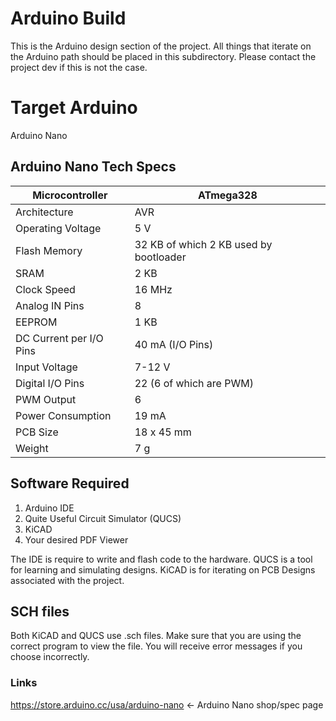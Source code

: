 # Arduino Build #
This is the Arduino design section of the project. All things that iterate on the Arduino path should be placed in this subdirectory. Please contact the project dev if this is not the case.

# Target Arduino #
Arduino Nano 

## Arduino Nano Tech Specs ##

| Microcontroller | ATmega328 |
|-------------------|----------------------------------------|
| Architecture | AVR |
| Operating Voltage | 5 V |
| Flash Memory | 32 KB of which 2 KB used by bootloader |
| SRAM | 2 KB |
| Clock Speed | 16 MHz |
| Analog IN Pins | 8 |
| EEPROM | 1 KB |
| DC Current per I/O Pins | 40 mA (I/O Pins) |
| Input Voltage | 7-12 V |
| Digital I/O Pins | 22 (6 of which are PWM) |
| PWM Output | 6 |
| Power Consumption | 19 mA |
| PCB Size | 18 x 45 mm |
| Weight | 7 g |

## Software Required ##
1. Arduino IDE
2. Quite Useful Circuit Simulator (QUCS)
3. KiCAD 
4. Your desired PDF Viewer

The IDE is require to write and flash code to the hardware. 
QUCS is a tool for learning and simulating designs.
KiCAD is for iterating on PCB Designs associated with the project.

## SCH files ##
Both KiCAD and QUCS use .sch files. Make sure that you are using the correct program to view the file. You will receive error messages if you choose incorrectly.

### Links ###
https://store.arduino.cc/usa/arduino-nano <- Arduino Nano shop/spec page


